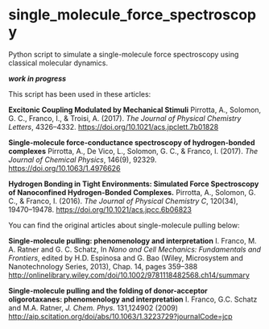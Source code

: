 # single_molecule_force_spectroscopy
Python script to simulate a single-molecule force spectroscopy using classical molecular dynamics.

***work in progress***

This script has been used in these articles:

**Excitonic Coupling Modulated by Mechanical Stimuli**
Pirrotta, A., Solomon, G. C., Franco, I., & Troisi, A. (2017). *The Journal of Physical Chemistry Letters*, 4326–4332. 
https://doi.org/10.1021/acs.jpclett.7b01828

**Single-molecule force-conductance spectroscopy of hydrogen-bonded complexes**
Pirrotta, A., De Vico, L., Solomon, G. C., & Franco, I. (2017).  *The Journal of Chemical Physics*, 146(9), 92329. 
https://doi.org/10.1063/1.4976626

**Hydrogen Bonding in Tight Environments: Simulated Force Spectroscopy of Nanoconfined Hydrogen-Bonded Complexes.**
Pirrotta, A., Solomon, G. C., & Franco, I. (2016). *The Journal of Physical Chemistry C*, 120(34), 19470–19478. 
https://doi.org/10.1021/acs.jpcc.6b06823

You can find the original articles about single-molecule pulling below:

**Single-molecule pulling: phenomenology and interpretation** 
I. Franco, M. A. Ratner and G. C. Schatz, In *Nano and Cell Mechanics: Fundamentals and Frontiers*, 
edited by H.D. Espinosa and G. Bao (Wiley, Microsystem and Nanotechnology Series, 2013), Chap. 14, pages 359–388 
http://onlinelibrary.wiley.com/doi/10.1002/9781118482568.ch14/summary 

**Single-molecule pulling and the folding of donor-acceptor oligorotaxanes: phenomenology and interpretation** 
I. Franco, G.C. Schatz and M.A. Ratner, *J. Chem. Phys.* 131,124902 (2009) 
http://aip.scitation.org/doi/abs/10.1063/1.3223729?journalCode=jcp

